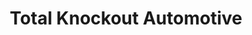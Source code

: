 ---
title: "Total Knockout Automotive"
url: /lubbock/total-knockout-automotive/
shop: Autowerkstatt
---